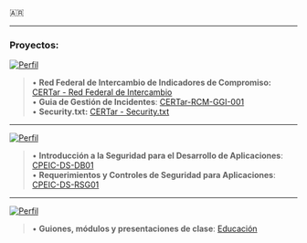 🇦🇷





--- 
### Proyectos: ###  

[![Perfil](https://img.shields.io/badge/Proyectos%20realizados%20en%20-CERT.ar-blue?style=plastic&link=https://github.com/cpeic/cert-ar/)](https://github.com/cpeic/cert-ar/)  
>• **Red Federal de Intercambio de Indicadores de Compromiso:** [CERTar - Red Federal de Intercambio](https://github.com/cert-ar/Red-Federal-de-Intercambio)  
> • **Guia de Gestión de Incidentes**: [CERTar-RCM-GGI-001](https://github.com/cert-ar/Guias/blob/main/CERTar-RCM-GGI-001.pdf)  
>• **Security.txt:** [CERTar - Security.txt](https://github.com/cert-ar/security.txt/)  

---
[![Perfil](https://img.shields.io/badge/Documentos%20elaborados%20en%20-DNC_/_Proyectos_e_Investigaciones-blue?style=plastic&link=https://github.com/cpeic/Desarrollo-Seguro)](https://github.com/cpeic/Desarrollo-Seguro)  
 > • **Introducción a la Seguridad para el Desarrollo de Aplicaciones**: [CPEIC-DS-DB01](https://github.com/cpeic/Desarrollo-Seguro/blob/master/CPEIC-DS-DB01%20v1.pdf)  
 > • **Requerimientos y Controles de Seguridad para Aplicaciones**: [CPEIC-DS-RSG01](https://github.com/cpeic/Desarrollo-Seguro/blob/master/CPEIC-DS-RSG01%20v1.pdf)  
--- 
[![Perfil](https://img.shields.io/badge/Material%20para%20-Docencia-blue?style=plastic&link=https://github.com/cpeic/Educacion)](https://github.com/cpeic/Educacion)  

 > • **Guiones, módulos y presentaciones de clase**: [Educación](https://github.com/cpeic/Educacion) 

